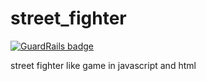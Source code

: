 street_fighter
==============

[![GuardRails badge](https://badges.production.guardrails.io/shtakai/street_fighter.svg)](https://www.guardrails.io)

street fighter like game in javascript and html
